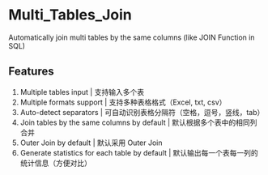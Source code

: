 # Multi_Tables_Join
Automatically join multi tables by the same columns (like JOIN Function in SQL)

## Features

1. Multiple tables input | 支持输入多个表  
2. Multiple formats support | 支持多种表格格式（Excel, txt, csv）  
3. Auto-detect separators | 可自动识别表格分隔符（空格，逗号，竖线，tab）  
4. Join tables by the same columns by default | 默认根据多个表中的相同列合并  
5. Outer Join by default | 默认采用 Outer Join  
6. Generate statistics for each table by default | 默认输出每一个表每一列的统计信息（方便对比）  
